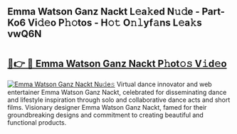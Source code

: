 ## Emma Watson Ganz Nackt L𝚎a𝚔ed N𝚞𝚍e - Part-Ko6 Vi𝚍𝚎o P𝚑𝚘tos - H𝚘𝚝 O𝚗𝚕yf𝚊ns L𝚎a𝚔s vwQ6N

# <h2><a href="http://kf6xibw.oniu.top/?m=Emma+Watson+Ganz+Nackt">🔗👉 🔴 Emma Watson Ganz Nackt P𝚑ot𝚘𝚜 V𝚒d𝚎o</a></h2>

[![Emma Watson Ganz Nackt Nu𝚍e𝚜](https://i.imgur.com/0qMVB7G.gif)](http://kf6xibw.oniu.top/?m=Emma+Watson+Ganz+Nackt)
Virtual dance innovator and web entertainer Emma Watson Ganz Nackt, celebrated for disseminating dance and lifestyle inspiration through solo and collaborative dance acts and short films. Visionary designer Emma Watson Ganz Nackt, famed for their groundbreaking designs and commitment to creating beautiful and functional products.  
